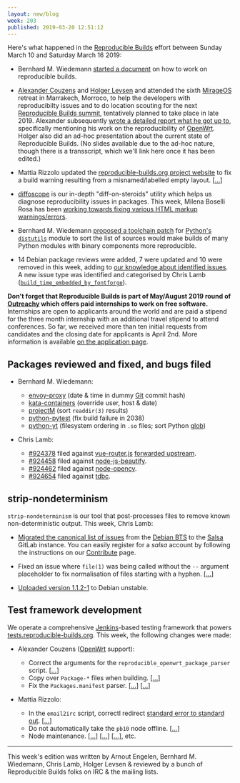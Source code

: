 ```yaml
---
layout: new/blog
week: 203
published: 2019-03-20 12:51:12
---
```


Here's what happened in the [Reproducible Builds](https://reproducible-builds.org) effort between Sunday March 10 and Saturday March 16 2019:

* Bernhard M. Wiedemann [started a document](https://github.com/bmwiedemann/reproducibleopensuse/blob/devel/howtodebug) on how to work on reproducible builds.

* [Alexander Couzens](https://lunarius.fe80.eu) and [Holger Levsen](http://layer-acht.org/thinking/) and attended the sixth [MirageOS](https://mirage.io/) retreat in Marrakech, Morroco, to help the developers with reproducibilty issues and to do location scouting for the next [Reproducible Builds summit](https://reproducible-builds.org/events/), tentatively planned to take place in late 2019. Alexander subsequently [wrote a detailed report what he got up to](https://lunarius.fe80.eu/blog/mirageos-2019.html), specifically mentioning his work on the reproducibility of [OpenWrt](https://en.wikipedia.org/wiki/OpenWrt). Holger also did an ad-hoc presentation about the current state of Reproducible Builds. (No slides available due to the ad-hoc nature, though there is a transscript, which we'll link here once it has been edited.)

* Mattia Rizzolo updated the [reproducible-builds.org project website](https://reproducible-builds.org) to fix a build warning resulting from a misnamed/labelled empty layout.&nbsp;[[...](https://salsa.debian.org/reproducible-builds/reproducible-website/commit/53df0ee)]

* [diffoscope](https://diffoscope.org/) is our in-depth "diff-on-steroids" utility which helps us diagnose reproducibility issues in packages. This week, Milena Boselli Rosa has been [working towards fixing various HTML markup warnings/errors](https://salsa.debian.org/reproducible-builds/diffoscope/merge_requests/23).

* Bernhard M. Wiedemann [proposed a toolchain patch](https://github.com/python/cpython/pull/12341) for [Python's `distutils`](https://docs.python.org/3/library/distutils.html) module to sort the list of sources would make builds of many Python modules with binary components more reproducible.

* 14 Debian package reviews were added, 7 were updated and 10 were removed in this week, adding to [our knowledge about identified issues](https://tests.reproducible-builds.org/debian/index_issues.html). A new issue type was identified and categorised by Chris Lamb ([`build_time_embedded_by_fontforge`](https://salsa.debian.org/reproducible-builds/reproducible-notes/commit/4be88e6d)).

**Don't forget that Reproducible Builds is part of May/August 2019 round of [Outreachy](https://www.outreachy.org/) which offers paid internships to work on free software.** Internships are open to applicants around the world and are paid a stipend for the three month internship with an additional travel stipend to attend conferences. So far, we received more than ten initial requests from candidates and the closing date for applicants is April 2nd. More information is available [on the application page](https://www.outreachy.org/may-2019-august-2019-outreachy-internships/communities/debian/).

## Packages reviewed and fixed, and bugs filed

* Bernhard M. Wiedemann:
    * [envoy-proxy](https://build.opensuse.org/request/show/684277) (date & time in dummy [Git](https://docs.python.org/3/library/distutils.html) commit hash)
    * [kata-containers](https://github.com/kata-containers/packaging/pull/397) (override user, host & date)
    * [projectM](https://github.com/projectM-visualizer/projectm/pull/176) (sort `readdir(3)` results)
    * [python-pytest](https://github.com/pytest-dev/pytest/pull/4903) (fix build failure in 2038)
    * [python-yt](https://github.com/yt-project/yt/pull/2206) (filesystem ordering in `.so` files; sort Python [glob](https://en.wikipedia.org/wiki/Glob_(programming)))

* Chris Lamb:
    * [#924378](https://bugs.debian.org/924378) filed against [vue-router.js](https://tracker.debian.org/pkg/vue-router.js) [forwarded upstream](https://github.com/vuejs/vue-router/pull/2646).
    * [#924458](https://bugs.debian.org/924458) filed against [node-js-beautify](https://tracker.debian.org/pkg/node-js-beautify).
    * [#924462](https://bugs.debian.org/924462) filed against [node-opencv](https://tracker.debian.org/pkg/node-opencv).
    * [#924654](https://bugs.debian.org/924654) filed against [tdbc](https://tracker.debian.org/pkg/tdbc).


## strip-nondeterminism

`strip-nondeterminism` is our tool that post-processes files to remove known non-deterministic output. This week, Chris Lamb:

 * [Migrated the canonical list of issues](https://salsa.debian.org/reproducible-builds/strip-nondeterminism/issues) from the [Debian BTS](https://bugs.debian.org/src:strip-nondeterminism) to the [Salsa](https://salsa.debian.org/) GitLab instance. You can easily register for a *salsa* account by following the instructions on our [Contribute](https://reproducible-builds.org/contribute/) page.

 * Fixed an issue where `file(1)` was being called without the `--` argument placeholder to fix normalisation of files starting with a hyphen.&nbsp;[[...](https://salsa.debian.org/reproducible-builds/strip-nondeterminism/commit/82d9ee5)]

 * [Uploaded version 1.1.2-1](https://tracker.debian.org/news/1035330/accepted-strip-nondeterminism-112-1-source-all-into-unstable/) to Debian unstable.

## Test framework development

We operate a comprehensive [Jenkins](https://jenkins.io/)-based testing framework that powers [tests.reproducible-builds.org](https://tests.reproducible-builds.org). This week, the following changes were made:

* Alexander Couzens ([OpenWrt](https://en.wikipedia.org/wiki/OpenWrt) support):
    * Correct the arguments for the `reproducible_openwrt_package_parser` script.&nbsp;[[...](https://salsa.debian.org/qa/jenkins.debian.net/commit/32378e36)]
    * Copy over `Package-*` files when building.&nbsp;[[...](https://salsa.debian.org/qa/jenkins.debian.net/commit/43aeb908)]
    * Fix the `Packages.manifest` parser.&nbsp;[[...](https://salsa.debian.org/qa/jenkins.debian.net/commit/58fe7857)]&nbsp;[[...](https://salsa.debian.org/qa/jenkins.debian.net/commit/5908f96a)]

* Mattia Rizzolo:
    * In the `email2irc` script, correctl redirect [standard error to standard out](https://en.wikipedia.org/wiki/Standard_streams).&nbsp;[[...](https://salsa.debian.org/qa/jenkins.debian.net/commit/8d50f287)]
    * Do not automatically take the `pb10` node offline.&nbsp;[[...](https://salsa.debian.org/qa/jenkins.debian.net/commit/dba4c10f)]
    * Node maintenance.&nbsp;[[...](https://salsa.debian.org/qa/jenkins.debian.net/commit/d10114ca)]&nbsp;[[...](https://salsa.debian.org/qa/jenkins.debian.net/commit/3a34dc82)]&nbsp;[[...](https://salsa.debian.org/qa/jenkins.debian.net/commit/70f29ef3)],&nbsp;etc.


---

This week's edition was written by Arnout Engelen, Bernhard M. Wiedemann, Chris Lamb, Holger Levsen & reviewed by a bunch of Reproducible Builds folks on IRC & the mailing lists.
